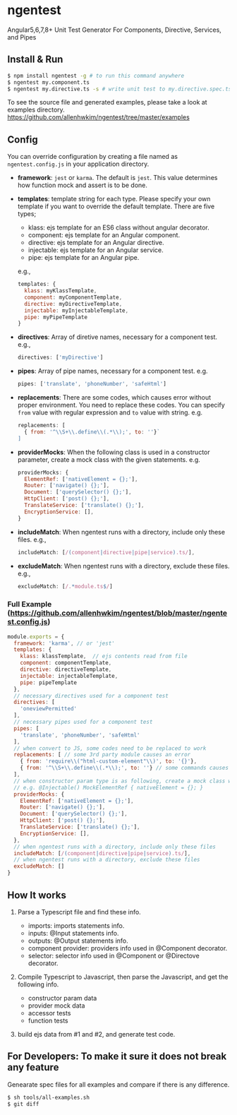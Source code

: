# ngentest
Angular5,6,7,8+ Unit Test Generator For Components, Directive, Services, and Pipes

## Install & Run
```bash
$ npm install ngentest -g # to run this command anywhere
$ ngentest my.component.ts 
$ ngentest my.directive.ts -s # write unit test to my.directive.spec.ts
```

To see the source file and generated examples, please take a look at examples directory.
https://github.com/allenhwkim/ngentest/tree/master/examples

## Config
You can override configuration by creating a file named as `ngentest.config.js` in your application directory.

  * **framework**: `jest` or `karma`. The default is `jest`. This value determines how function mock and assert is to be done.

  * **templates**: template string for each type. Please specify your own template if you want to override
    the default template. There are five types;
    * klass: ejs template for an ES6 class without angular decorator.
    * component: ejs template for an Angular component.
    * directive: ejs template for an Angular directive.
    * injectable: ejs template for an Angular service.
    * pipe: ejs template for an Angular pipe.

    e.g., 
    ```javascript
    templates: {
      klass: myKlassTemplate,
      component: myComponentTemplate,
      directive: myDirectiveTemplate,
      injectable: myInjectableTemplate, 
      pipe: myPipeTemplate 
    }
    ```

  * **directives**: Array of diretive names, necessary for a component test. e.g., 
    ```javascript
    directives: ['myDirective']
    ```

  * **pipes**: Array of pipe names, necessary for a component test. e.g. 
    ```javascript
    pipes: ['translate', 'phoneNumber', 'safeHtml']
    ```

  * **replacements**: There are some codes, which causes error without proper environment. You need to replace these codes.
    You can specify `from` value with regular expression and `to` value with string.
    e.g. 
    ```javascript
    replacements: [
      { from: '^\\S+\\.define\\(.*\\);', to: ''}`
    ]
    ```

  * **providerMocks**: When the following class is used in a constructor parameter, create a mock class with the given statements.
    e.g.
    ```javascript
    providerMocks: {
      ElementRef: ['nativeElement = {};'],
      Router: ['navigate() {};'],
      Document: ['querySelector() {};'],
      HttpClient: ['post() {};'],
      TranslateService: ['translate() {};'],
      EncryptionService: [],
    }
    ```

  * **includeMatch**: When ngentest runs with a directory, include only these files. e.g.,
    ```javascript
    includeMatch: [/(component|directive|pipe|service).ts/],
    ````
  
  * **excludeMatch**: When ngentest runs with a directory, exclude these files. e.g., 
    ```javascript
    excludeMatch: [/.*module.ts$/]
    ```
  ### Full Example (https://github.com/allenhwkim/ngentest/blob/master/ngentest.config.js)
  ```javascript
  module.exports = {
    framework: 'karma', // or 'jest'
    templates: {
      klass: klassTemplate,  // ejs contents read from file
      component: componentTemplate,
      directive: directiveTemplate,
      injectable: injectableTemplate, 
      pipe: pipeTemplate 
    },
    // necessary directives used for a component test
    directives: [
      'oneviewPermitted'
    ], 
    // necessary pipes used for a component test
    pipes: [
      'translate', 'phoneNumber', 'safeHtml'
    ],
    // when convert to JS, some codes need to be replaced to work 
    replacements: [ // some 3rd party module causes an error
      { from: 'require\\("html-custom-element"\\)', to: '{}'}, 
      { from: '^\\S+\\.define\\(.*\\);', to: ''} // some commands causes error
    ],
    // when constructor param type is as following, create a mock class with this properties
    // e.g. @Injectable() MockElementRef { nativeElement = {}; }
    providerMocks: {
      ElementRef: ['nativeElement = {};'],
      Router: ['navigate() {};'],
      Document: ['querySelector() {};'],
      HttpClient: ['post() {};'],
      TranslateService: ['translate() {};'],
      EncryptionService: [],
    },
    // when ngentest runs with a directory, include only these files
    includeMatch: [/(component|directive|pipe|service).ts/],
    // when ngentest runs with a directory, exclude these files
    excludeMatch: []
  }
  ```

## How It works

1. Parse a Typescript file and find these info.

    * imports: imports statements info.
    * inputs: @Input statements info.
    * outputs: @Output statements info.
    * component provider: providers info used in @Component decorator.
    * selector: selector info used in @Component or @Directove decorator.

2. Compile Typescript to Javascript, then parse the Javascript, and get the following info.

    * constructor param data
    * provider mock data
    * accessor tests
    * function tests

3. build ejs data from #1 and #2, and generate test code.

## For Developers: To make it sure it does not break any feature

Genearate spec files for all examples and compare if there is any difference.
```bash
$ sh tools/all-examples.sh
$ git diff
```

